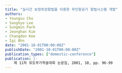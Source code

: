```yaml
---
title: "실시간 보정위성항법을 이용한 무인항공기 항법시스템 개발"
authors:
- Youngsu Cho
- Sanghyo Lee
- Sungmin Park
- Jeonghan Kim
- Changdon Kee
- Igi Ahn
date: "2001-10-01T00:00:00Z"
publishDate: "2001-10-01T00:00:00Z"
publication_types: ["domestic-conference"]
publication: |-
    제 11차 유도무기학술대회 논문집, 2001, 10, pp. 96-99
---
```

